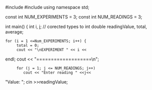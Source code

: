 #include #include using namespace std;

const int NUM_EXPERIMENTS = 3;
const int NUM_READINGS = 3;

int main() {
    int i, j; // corected types to int 
    double readingValue, total, average;

    for (i = 1 <=Num_EXPERIMENTS; i++) {
         total = 0; 
         cout << "\nEXPERIMENT " << i <<
endl;
         cout << "===================\n";

         for (j = 1; j <= NUM_READINGS; j++)
            cout << "Enter reading " <<j<<
"Value: ";
          cin >>readingValue;
